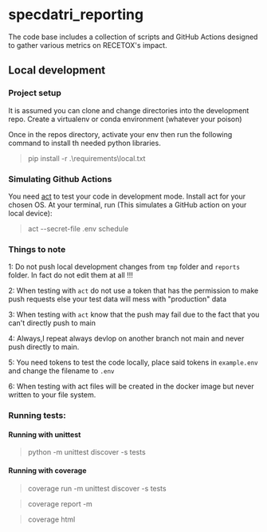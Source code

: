 # specdatri_reporting
The code base includes a collection of scripts and GitHub Actions designed to gather various metrics on RECETOX's impact.

## Local development

### Project setup
It is assumed you can clone and change directories into the development repo.
Create a virtualenv or conda environment (whatever your poison)

Once in the repos directory, activate your env then run the following command to install th needed python libraries.

> pip install -r .\requirements\local.txt

### Simulating Github Actions

You need [act](https://nektosact.com/) to test your code in development mode.
Install act for your chosen OS.
At your terminal, run (This simulates a GitHub action on your local device):

> act --secret-file .env schedule

### Things to note

1: Do not push local development changes from `tmp` folder and `reports` folder. In fact do not edit them at all !!!

2: When testing with `act` do not use a token that has the permission to make push requests else your test data will mess with "production" data

3: When testing with `act` know that the push may fail due to the fact that you can't directly push to main

4: Always,I repeat always devlop on another branch not main and never push directly to main.

5: You need tokens to test the code locally, place said tokens in `example.env` and change the filename to `.env`

6: When testing with act files will be created in the docker image but never written to your file system.

### Running tests:

#### Running with unittest
> python -m unittest discover -s tests

#### Running with coverage
> coverage run -m unittest discover -s tests

> coverage report -m

> coverage html
